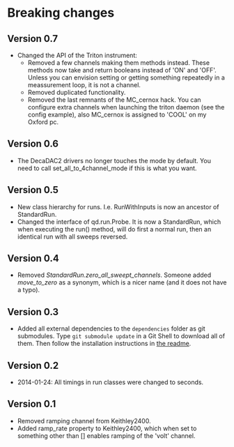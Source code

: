 # Breaking changes

## Version 0.7

* Changed the API of the Triton instrument:
    * Removed a few channels making them methods instead. These methods now
      take and return booleans instead of 'ON' and 'OFF'. Unless you can
      envision setting or getting something repeatedly in a meassurement loop,
      it is not a channel.
    * Removed duplicated functionality.
    * Removed the last remnants of the MC_cernox hack. You can
      configure extra channels when launching the triton daemon (see the config
      example), also MC_cernox is assigned to 'COOL' on my Oxford pc.

## Version 0.6

* The DecaDAC2 drivers no longer touches the mode by default. You need to call
  set_all_to_4channel_mode if this is what you want.

## Version 0.5

* New class hierarchy for runs. I.e. RunWithInputs is now an ancestor of StandardRun.
* Changed the interface of qd.run.Probe. It is now a StandardRun, which when
  executing the run() method, will do first a normal run, then an identical run
  with all sweeps reversed.

## Version 0.4

* Removed *StandardRun.zero_all_sweept_channels*. Someone added *move_to_zero*
  as a synonym, which is a nicer name (and it does not have a typo).

## Version 0.3

* Added all external dependencies to the `dependencies` folder as git
  submodules. Type `git submodule update` in a Git Shell to download all of
  them. Then follow the installation instructions in [the readme](README.md).

## Version 0.2

* 2014-01-24: All timings in run classes were changed to seconds.

## Version 0.1

* Removed ramping channel from Keithley2400.
* Added ramp_rate property to Keithley2400, which when set to something other
  than [] enables ramping of the 'volt' channel.
